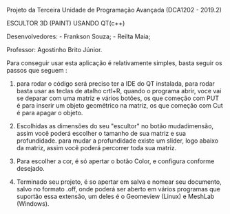 Projeto da Terceira Unidade de Programação Avançada (DCA1202 - 2019.2)

ESCULTOR 3D (PAINT) USANDO QT(c++)

Desenvolvedores:
	- Frankson Souza;
	- Reilta Maia;

Professor: Agostinho Brito Júnior.

Para conseguir usar esta aplicação é relativamente simples, basta seguir os passos que seguem :

 1) para rodar o código será preciso ter a IDE do QT instalada, para rodar basta usar as teclas de atalho crtl+R, quando o programa abrir, voce vai se deparar com uma matriz e vários botões, os que começão com PUT é para inserir um objeto geométrico na matriz, os que começão com Cut é para apagar o objeto.

  2) Escolhidas as dimensões do seu "escultor" no botão mudadimensão, assim você poderá escolher o tamanho de sua matriz e sua profundidade. para mudar a profundidade existe um slider, logo abaixo da matriz, assim você poderá percorrer toda sua matriz.

  3) Para escolher a cor, é só apertar o botão Color, e configura conforme desejado.

  4) Terminado seu projeto, é so apertar em salva e nomear seu documento, salvo no formato .off, onde poderá ser aberto em vários programas que suportão essa extensão, um deles é o Geomeview (Linux) e MeshLab (Windows).
